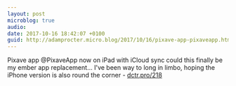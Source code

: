 ```yaml
---
layout: post
microblog: true
audio: 
date: 2017-10-16 18:42:07 +0100
guid: http://adamprocter.micro.blog/2017/10/16/pixave-app-pixaveapp.html
---
```

Pixave app @PixaveApp now on iPad with iCloud sync could this finally be my ember app replacement… I've been way to long in limbo, hoping the iPhone version is also round the corner - [dctr.pro/218](http://dctr.pro/218)
